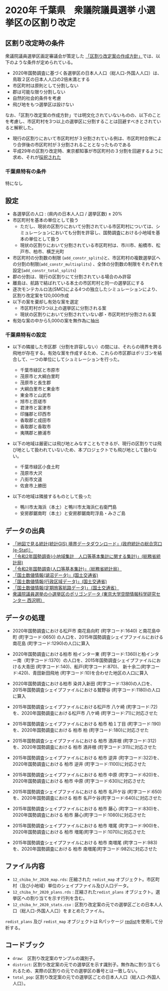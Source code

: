# 2020年 千葉県　衆議院議員選挙 小選挙区の区割り改定

## 区割り改定時の条件
衆議院議員選挙区画定審議会が策定した [「区割り改定案の作成方針」](https://www.soumu.go.jp/main_content/000794997.pdf)では、以下のような条件が定められている。

* 2020年国勢調査に基づく各選挙区の日本人人口（総人口-外国人人口）は、鳥取２区の日本人人口の2倍未満とする
* 市区町村は原則として分割しない
* 郡は可能な限り分割しない
* 自然的社会的条件を考慮
* 飛び地をもつ選挙区は設けない

なお、「区割り改定案の作成方針」では明文化されていないものの、以下のことを考慮し、市区町村を3つ以上の選挙区に分割することは回避すべきとされていると解釈した。

* 現行の区割りにおいて市区町村が３分割されている例は、市区町村合併により合併後の市区町村が３分割されることとなったものである
* 平成29年の区割り改定時、東京都知事が市区町村の３分割を回避するように求め、それが[採択された](https://www.soumu.go.jp/main_content/000761504.pdf)


### 千葉県特有の条件 
<!--- This will be 特になし for prefectures except for 北海道 and 東京 -->
特になし

## 設定
* 各選挙区の人口 : (県内の日本人人口 / 選挙区数) ± 20%
* 市区町村を基本の単位として扱う 
  * ただし、現状の区割りにおいて分割されている市区町村については、シミュレーションにおいても分割を許容し、国勢調査における小地域を基本の単位として扱う
  * 現状の区割りにおいて分割されている市区町村は、市川市、船橋市、松戸市、柏市、横芝光町
* 市区町村の分割数の制限 (`add_constr_splits`)と、市区町村の複数選挙区への分割の制限(`add_constr_multisplits`) 、全体の分割数の制限をそれぞれを設定(`add_constr_total_splits`)
* 郡の分割は、現行の区割りにて分割されている場合のみ許容
* 離島は、航路で結ばれている本土の市区町村と同一の選挙区にする
* 逐次モンテカルロ法(SMC)による4つの独立したシミュレーションにより、区割り改定案を120,000作成
* 以下の案を棄却し有効な案を選定
  * 市区町村が3つ以上の選挙区に分割される案
  * 現状の区割りにおいて分割されていない郡・市区町村が分割される案
* 有効な案の中から5,000の案を無作為に抽出 

### 千葉県特有の設定
* 以下の隣接した市区郡（分割を許容しない）の間には、それらの境界を跨る飛地が存在する。有効な案を作成するため、これらの市区郡はポリゴンを結合して、一つの単位にしてシュミレーションを行った。
  * 千葉市緑区と市原市
  * 茂原市と大綱白里町
  * 茂原市と長生郡
  * 大綱白里市と東金市
  * 東金市と山武市
  * 旭市と匝瑳市
  * 君津市と富津市
  * 印旛郡と印西市
  * 香取郡と成田市
  * 香取郡と香取市
  * 夷隅郡と勝浦市

* 以下の地域は厳密には飛び地とみなすこともできるが、現行の区割りでは飛び地として扱われていないため、本プロジェクトでも飛び地として扱わない。
  * 千葉市緑区小食土町
  * 茂原市大沢
  * 八街市文違
  * 佐倉市上勝田

* 以下の地域は隣接するものとして扱った
    + 鴨川市太海浜（本土）と鴨川市太海浜仁右衛門島
    + 安房郡鋸南町（本土）と安房郡鋸南町浮島・みさご島


## データの出典
* [「地図で見る統計(統計GIS)  境界データダウンロード」(政府統計の総合窓口(e-Stat)）](https://www.e-stat.go.jp/gis/statmap-search?page=1&type=2&aggregateUnitForBoundary=A&toukeiCode=00200521)
* [「令和2年国勢調査(小地域集計　人口等基本集計に関する集計)」(総務省統計局)](https://www.e-stat.go.jp/stat-search/files?page=1&toukei=00200521&tstat=000001136464&cycle=0&tclass1=000001136472)
* [「令和2年国勢調査(人口等基本集計)」（総務省統計局）](https://www.e-stat.go.jp/stat-search/files?page=1&layout=datalist&toukei=00200521&tstat=000001136464&cycle=0&year=20200&month=24101210&tclass1=000001136466)
* [「国土数値情報(湖沼データ)」(国土交通省)](https://nlftp.mlit.go.jp/ksj/gml/datalist/KsjTmplt-W09-v2_2.html)
* [「国土数値情報(行政区域データ)」(国土交通省)](https://nlftp.mlit.go.jp/ksj/gml/datalist/KsjTmplt-N03-v2_3.html)
* [「国土数値情報(定期旅客航路データ)」（国土交通省）](https://nlftp.mlit.go.jp/ksj/gml/datalist/KsjTmplt-N09.html)
* [衆議院議員選挙の小選挙区のポリゴンデータ (東京大学空間情報科学研究センター 西沢明）](https://home.csis.u-tokyo.ac.jp/~nishizawa/senkyoku/)

## データの処理

* 2020年国勢調査における松戸市 南花島向町 (町字コード:1640) と南花島中町 (町字コード:0650) の人口を、2015年国勢調査シェイプファイルにおける南花島 (町字コード:1290)の人口に算入

* 2020年国勢調査における柏市 柏インター東 (町字コード:1360)と柏インター南（町字コード:1370）の人口を、2015年国勢調査シェイプファイルにおける大青田 (町字コード:140)、船戸(町字コード:870)、 新十余二(町字コード:420)、⻘⽥新⽥⾶地 (町字コード:10)を合わせた地区の人口に算入

* 2020年国勢調査における柏市 染井入新田 (町字コード:1380)の人口を、2015年国勢調査シェイプファイルにおける鷲野谷 (町字コード:1180)の人口に算入

* 2015年国勢調査シェイプファイルにおける松戸市 八ケ崎 (町字コード:72)を、2020年国勢調査における松戸市 八ケ崎 (町字コード:71)に対応させた

* 2015年国勢調査シェイプファイルにおける 柏市 柏１丁目 (町字コード:190)を、2020年国勢調査における 柏市 柏 (町字コード:180)に対応させた

* 2015年国勢調査シェイプファイルにおける 柏市 酒井根 (町字コード:312)を、2020年国勢調査における 柏市 酒井根 (町字コード:311)に対応させた

* 2015年国勢調査シェイプファイルにおける 柏市 逆井 (町字コード:322)を、2020年国勢調査における 柏市 逆井 (町字コード:1100)に対応させた

* 2015年国勢調査シェイプファイルにおける 柏市 中原 (町字コード:620)を、2020年国勢調査における 柏市 中原 (町字コード:630)に対応させた

* 2015年国勢調査シェイプファイルにおける 柏市 名戸ケ谷 (町字コード:650)を、2020年国勢調査における 柏市 名戸ケ谷(町字コード:640)に対応させた

* 2015年国勢調査シェイプファイルにおける 柏市 藤心 (町字コード:830)を、2020年国勢調査における 柏市 藤心(町字コード:1080)に対応させた

* 2015年国勢調査シェイプファイルにおける 柏市 増尾 (町字コード:900)を、2020年国勢調査における 柏市 増尾(町字コード:1070)に対応させた

* 2015年国勢調査シェイプファイルにおける 柏市 南増尾 (町字コード:983)を、2020年国勢調査における 柏市 南増尾(町字コード:982)に対応させた

## ファイル内容
* `12_chiba_hr_2020_map.rds`: 圧縮された `redist_map` オブジェクト。市区町村（及び小地域）単位のシェイプファイル及び人口データ。
* `12_chiba_hr_2020_plans.rds` :  圧縮された`redist_plans` オブジェクト。選挙区への割り当てを示す行列を含む。
* `12_chiba_hr_2020_stats.csv` : 区割り改定案の元での選挙区ごとの日本人人口（総人口-外国人人口）をまとめたファイル。

`redist_plans` 及び `redist_map` オブジェクトは Rパッケージ [redist](https://alarm-redist.github.io/redist/)を使用して分析する。

## コードブック
* `draw`:　区割り改定案のサンプルの識別子。
* `district`: 区割り改定案の元での選挙区を示す識別子。無作為に割り当てられるため、実際の区割りの元での選挙区の番号とは一致しない。
* `total_pop`: 区割り改定案の元での選挙区ごとの日本人人口（総人口-外国人人口）。

